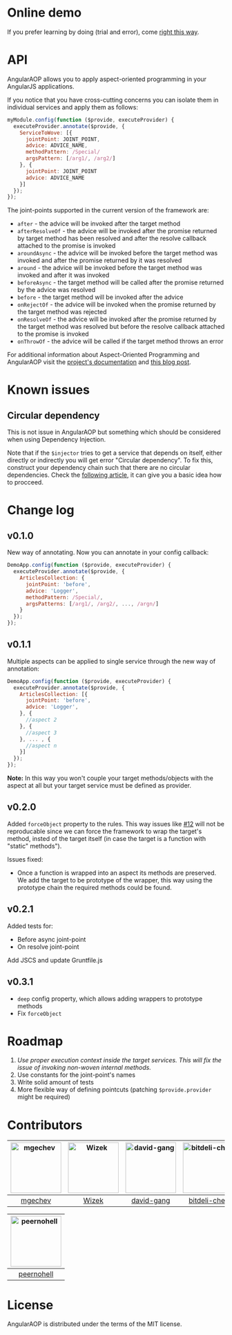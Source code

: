 <img src="https://travis-ci.org/mgechev/angular-aop.svg?branch=master" alt="">

# Online demo

If you prefer learning by doing (trial and error), come [right this way](http://plnkr.co/edit/R9juR0oe4xT5AHQs5uDF?p=preview).

# API

AngularAOP allows you to apply aspect-oriented programming in your AngularJS applications.

If you notice that you have cross-cutting concerns you can isolate them in individual services and apply them as follows:

```javascript
myModule.config(function ($provide, executeProvider) {
  executeProvider.annotate($provide, {
    ServiceToWove: [{
      jointPoint: JOINT_POINT,
      advice: ADVICE_NAME,
      methodPattern: /Special/
      argsPattern: [/arg1/, /arg2/]
    }, {
      jointPoint: JOINT_POINT
      advice: ADVICE_NAME
    }]
  });
});
```

The joint-points supported in the current version of the framework are:

- `after` - the advice will be invoked after the target method
- `afterResolveOf` - the advice will be invoked after the promise returned by target method has been resolved and after the resolve callback attached to the promise is invoked
- `aroundAsync` - the advice will be invoked before the target method was invoked and after the promise returned by it was resolved
- `around` - the advice will be invoked before the target method was invoked and after it was invoked
- `beforeAsync` - the target method will be called after the promise returned by the advice was resolved
- `before` - the target method will be invoked after the advice
- `onRejectOf` - the advice will be invoked when the promise returned by the target method was rejected
- `onResolveOf` - the advice will be invoked after the promise returned by the target method was resolved but before the resolve callback attached to the promise is invoked
- `onThrowOf` - the advice will be called if the target method throws an error

For additional information about Aspect-Oriented Programming and AngularAOP visit the [project's documentation](https://github.com/mgechev/angular-aop/tree/master/docs) and [this blog post](http://blog.mgechev.com/2013/08/07/aspect-oriented-programming-with-javascript-angularjs/).

# Known issues

## Circular dependency

This is not issue in AngularAOP but something which should be considered when using Dependency Injection.

Note that if the `$injector` tries to get a service that depends on itself, either directly or indirectly you will get error "Circular dependency". To fix this, construct your dependency chain such that there are no circular dependencies. Check the [following article](http://misko.hevery.com/2008/08/01/circular-dependency-in-constructors-and-dependency-injection/), it can give you a basic idea how to procceed.

# Change log

## v0.1.0

New way of annotating. Now you can annotate in your config callback:

```js
DemoApp.config(function ($provide, executeProvider) {
  executeProvider.annotate($provide, {
    ArticlesCollection: {
      jointPoint: 'before',
      advice: 'Logger',
      methodPattern: /Special/,
      argsPatterns: [/arg1/, /arg2/, ..., /argn/]
    }
  });
});
```

## v0.1.1

Multiple aspects can be applied to single service through the new way of annotation:

```js
DemoApp.config(function ($provide, executeProvider) {
  executeProvider.annotate($provide, {
    ArticlesCollection: [{
      jointPoint: 'before',
      advice: 'Logger',
    }, {
      //aspect 2
    }, {
      //aspect 3
    }, ... , {
      //aspect n
    }]
  });
});
```

**Note:** In this way you won't couple your target methods/objects with the aspect at all but your target service must be defined as provider.

## v0.2.0

Added `forceObject` property to the rules. This way issues like [#12](https://github.com/mgechev/angular-aop/issues/12) will not be reproducable since we can force the framework to wrap the target's method, insted of the target itself (in case the target is a function with "static" methods").

Issues fixed:

- Once a function is wrapped into an aspect its methods are preserved. We add the target to be prototype of the wrapper, this way using the prototype chain the required methods could be found.

## v0.2.1

Added tests for:

- Before async joint-point
- On resolve joint-point

Add JSCS and update Gruntfile.js

## v0.3.1

- `deep` config property, which allows adding wrappers to prototype methods
- Fix `forceObject`

# Roadmap

1. *Use proper execution context inside the target services. This will fix the issue of invoking non-woven internal methods.*
2. Use constants for the joint-point's names
3. Write solid amount of tests
4. More flexible way of defining pointcuts (patching `$provide.provider` might be required)

# Contributors

[<img alt="mgechev" src="https://avatars.githubusercontent.com/u/455023?v=3&s=117" width="117">](https://github.com/mgechev) |[<img alt="Wizek" src="https://avatars.githubusercontent.com/u/491672?v=3&s=117" width="117">](https://github.com/Wizek) |[<img alt="david-gang" src="https://avatars.githubusercontent.com/u/1292882?v=3&s=117" width="117">](https://github.com/david-gang) |[<img alt="bitdeli-chef" src="https://avatars.githubusercontent.com/u/3092978?v=3&s=117" width="117">](https://github.com/bitdeli-chef) |[<img alt="slobo" src="https://avatars.githubusercontent.com/u/167772?v=3&s=117" width="117">](https://github.com/slobo) |[<img alt="christianacca" src="https://avatars.githubusercontent.com/u/886590?v=3&s=117" width="117">](https://github.com/christianacca) |
:---: |:---: |:---: |:---: |:---: |:---: |
[mgechev](https://github.com/mgechev) |[Wizek](https://github.com/Wizek) |[david-gang](https://github.com/david-gang) |[bitdeli-chef](https://github.com/bitdeli-chef) |[slobo](https://github.com/slobo) |[christianacca](https://github.com/christianacca) |

[<img alt="peernohell" src="https://avatars.githubusercontent.com/u/119765?v=3&s=117" width="117">](https://github.com/peernohell) |
:---: |
[peernohell](https://github.com/peernohell) |

# License

AngularAOP is distributed under the terms of the MIT license.

